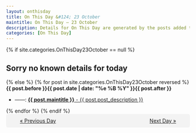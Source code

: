 ```yaml
---
layout: onthisday
title: On This Day &#124; 23 October
maintitle: On This Day — 23 October
description: Details for On This Day are generated by the posts added to the website so the content is subject to changes/updates over time.
categories: [On This Day]
---
```


{% if site.categories.OnThisDay23October == null %}
<h2>Sorry no known details for today</h2>
{% else %}
{% for post in site.categories.OnThisDay23October reversed %}
<strong>{{ post.before }}{{ post.date | date: "%e %B %Y" }}{{ post.after }}</strong>
<ul>
<li> ——: <a class="{{ post.class }}" href="{{ post.url }}"><strong>{{ post.maintitle }}</strong> - {{ post.post_description }}</a></li>
</ul>
{% endfor %}
{% endif %}
<br />
<div style="background-color: #f3f3f3; padding: 10px; border-radius: 5px; text-align: center; display: flex; justify-content: space-evenly;">
<a href="/onthisday/10/10-22">« Previous Day</a>
<span style="visibility:hidden;">[ Visit Leap Year February 29 ]</span>
<a href="/onthisday/10/10-24">Next Day »</a>
</div>
